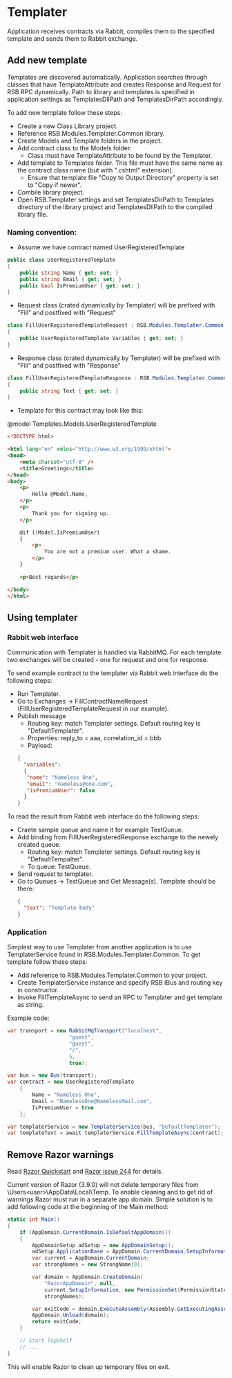 # Templater

Application receives contracts via Rabbit, compiles them to the specified template and sends them to Rabbit exchange.

## Add new template

Templates are discovered automatically. Application searches through classes that have TemplateAttribute and creates Response and Request for RSB RPC dynamically. Path to library and templates is specified in application settings as TemplatesDllPath and TemplatesDirPath accordingly.

To add new template follow these steps:
* Create a new Class Library project.
* Reference RSB.Modules.Templater.Common library.
* Create Models and Template folders in the project.
* Add contract class to the Models folder:
	* Class must have TemplateAttribute to be found by the Templater.
* Add template to Templates folder. This file must have the same name as the contract class name (but with ".cshtml" extension).
	* Ensure that template file "Copy to Output Directory" property is set to "Copy if newer".
* Combile library project.
* Open RSB.Templater settings and set TemplatesDirPath to Templates directory of the library project and TemplatesDllPath
to the compiled library file.

### Naming convention:

* Assume we have contract named UserRegisteredTemplate
```cs
public class UserRegisteredTemplate
{
    public string Name { get; set; }
    public string Email { get; set; }
    public bool IsPremiumUser { get; set; }
}
```

* Request class (crated dynamically by Templater) will be prefixed with "Fill" and postfixed with "Request"
```cs
class FillUserRegisteredTemplateRequest : RSB.Modules.Templater.Common.Contracts.ITemplateRequest<UserRegisteredTemplate>
{
    public UserRegisteredTemplate Variables { get; set; }
}
```

* Response class (crated dynamically by Templater) will be prefixed with "Fill" and postfixed with "Response"
```cs
class FillUserRegisteredTemplateResponse : RSB.Modules.Templater.Common.Contracts.ITemplateResponse<UserRegisteredTemplate>
{
    public string Text { get; set; }
}
```

* Template for this contract may look like this:

@model Templates.Models.UserRegisteredTemplate

```html
<!DOCTYPE html>

<html lang="en" xmlns="http://www.w3.org/1999/xhtml">
<head>
    <meta charset="utf-8" />
    <title>Greetings</title>
</head>
<body>
    <p>
        Hello @Model.Name,
    </p>
    <p>
        Thank you for signing up.
    </p>

    @if (!Model.IsPremiumUser)
    {
        <p>
            You are not a premium user. What a shame.
        </p>
    }

    <p>Best regards</p>

</body>
</html>
```

## Using templater

### Rabbit web interface

Communication with Templater is handled via RabbitMQ. For each template two exchanges will be created - one for request and one for response.

To send example contract to the templater via Rabbit web interface do the following steps:
* Run Templater.
* Go to Exchanges -> FillContractNameRequest (FillUserRegisteredTemplateRequest in our example).
* Publish message
	* Routing key: match Templater settings. Default routing key is "DefaultTemplater".
	* Properties: reply_to = aaa, correlation_id = bbb.
	* Payload:
	```json
    {
      "variables":
      {
       "name": "Nameless One",
       "email": "nameless@one.com",
       "isPremiumUser": false
      }
    }
	```

To read the result from Rabbit web interface do the following steps:
* Craete sample queue and name it for example TestQueue.
* Add binding from FillUserRegisteredResponse exchange to the newely created queue.
	* Routing key: match Templater settings. Default routing key is "DefaultTempalter".
	* To queue: TestQueue.
* Send request to templater.
* Go to Queues -> TestQueue and Get Message(s). Template should be there:
	```json
	{
      "text": "Template body"
    }
	```

### Application

Simplest way to use Templater from another application is to use TemplaterService found in
RSB.Modules.Templater.Common. To get template follow these steps:

* Add reference to RSB.Modules.Templater.Common to your project.
* Create TemplaterService instance and specify RSB IBus and routing key in constructor.
* Invoke FillTemplateAsync to send an RPC to Templater and get template as string.

Example code:
```cs
var transport = new RabbitMqTransport("localhost",
                    "guest",
                    "guest",
                    "/",
                    5,
                    true);

var bus = new Bus(transport);
var contract = new UserRegisteredTemplate
	{
		Name = "Nameless One",
		Email = "NamelessOne@NamelessMail.com",
		IsPremiumUser = true
    };

var templaterService = new TemplaterService(bus, "DefaultTemplater");
var templateText = await templaterService.FillTemplateAsync(contract);
```

## Remove Razor warnings

Read [Razor Quickstart](https://antaris.github.io/RazorEngine/) and
[Razor issue 244](https://github.com/Antaris/RazorEngine/issues/244) for details.

Current version of Razor (3.9.0) will not delete temporary files from \Users\<user>\AppData\Local\Temp. To
enable cleaning and to get rid of warnings Razor must run in a separate app domain. Simple solution is to
add following code at the beginning of the Main method:

```cs
static int Main()
{
	if (AppDomain.CurrentDomain.IsDefaultAppDomain())
	{
		AppDomainSetup adSetup = new AppDomainSetup();
		adSetup.ApplicationBase = AppDomain.CurrentDomain.SetupInformation.ApplicationBase;
		var current = AppDomain.CurrentDomain;
		var strongNames = new StrongName[0];

		var domain = AppDomain.CreateDomain(
			"RazorAppDomain", null,
			current.SetupInformation, new PermissionSet(PermissionState.Unrestricted),
			strongNames);

		var exitCode = domain.ExecuteAssembly(Assembly.GetExecutingAssembly().Location);
		AppDomain.Unload(domain);
		return exitCode;
	}

	// Start TopShelf
	// ...
}
```

This will enable Razor to clean up temporary files on exit.